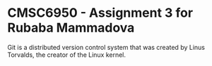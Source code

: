 # CMSC6950 - Assignment 3 for Rubaba Mammadova

Git is a distributed version control system that was created by
Linus Torvalds, the creator of the Linux kernel. 
